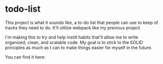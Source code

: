 # todo-list

This project is what it sounds like, a to-do list that people can use to keep of tracks they need to do. It'll utilize webpack like my previous project.

I'm making this to try and help instill habits that'll allow me to write organized, clean, and scalable code. My goal is to stick to the SOLID principles as much as I can to make things easier for myself in the future.

You can find it here: